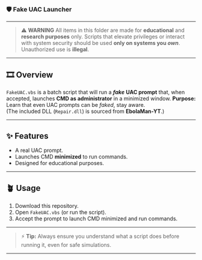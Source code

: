 ### 🛡️ Fake UAC Launcher

---

> ⚠️ **WARNING** All items in this folder are made for **educational** and **research purposes** only. Scripts that elevate privileges or interact with system security should be used **only on systems you ***own*****. Unauthorized use is **illegal**.

---

## 🎞️ Overview

`FakeUAC.vbs` is a batch script that will run a ***fake*** **UAC prompt** that, when accepted, launches **CMD as administrator** in a minimized window.
**Purpose:** Learn that even UAC prompts can be *faked*, stay aware.                                                                                          
(The included DLL (`Repair.dll`) is sourced from **EbolaMan-YT**.)

---

## ✨ Features

- A real UAC prompt. 
- Launches CMD **minimized** to run commands.
- Designed for educational purposes.

---

## 🪴 Usage

1. Download this repository.  
2. Open `FakeUAC.vbs` (or run the script).  
3. Accept the prompt to launch CMD minimized and run commands.  

---

> ⚡ **Tip:** Always ensure you understand what a script does before running it, even for safe simulations.

---







